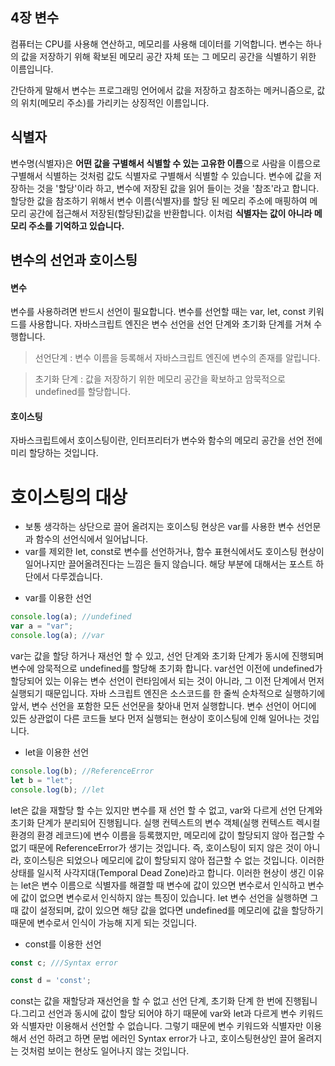 ## 4장 변수

컴퓨터는 CPU를 사용해 연산하고, 메모리를 사용해 데이터를 기억합니다.
변수는 하나의 값을 저장하기 위해 확보된 메모리 공간 자체 또는 그 메모리 공간을 식별하기 위한 이름입니다.

간단하게 말해서 변수는 프로그래밍 언어에서 값을 저장하고 참조하는 메커니즘으로, 값의 위치(메모리 주소)를 가리키는 상징적인 이름입니다.

## 식별자

변수명(식별자)은 **어떤 값을 구별해서 식별할 수 있는 고유한 이름**으로 사람을 이름으로 구별해서 식별하는 것처럼 값도 식별자로 구별해서 식별할 수 있습니다.
변수에 값을 저장하는 것을 '할당'이라 하고, 변수에 저장된 값을 읽어 들이는 것을 '참조'라고 합니다. 할당한 값을 참조하기 위해서 변수 이름(식별자)를 할당 된 메모리 주소에 매핑하여 메모리 공간에 접근해서 저장된(할당된)값을 반환합니다. 이처럼 **식별자는 값이 아니라 메모리 주소를 기억하고 있습니다.**

## 변수의 선언과 호이스팅

#### 변수

변수를 사용하려면 반드시 선언이 필요합니다. 변수를 선언할 때는 var, let, const 키워드를 사용합니다.
자바스크립트 엔진은 변수 선언을 선언 단계와 초기화 단계를 거쳐 수행합니다.

> 선언단계 : 변수 이름을 등록해서 자바스크립트 엔진에 변수의 존재를 알립니다.

> 초기화 단계 : 값을 저장하기 위한 메모리 공간을 확보하고 암묵적으로 undefined를 할당합니다.

#### 호이스팅

자바스크립트에서 호이스팅이란, 인터프리터가 변수와 함수의 메모리 공간을 선언 전에 미리 할당하는 것입니다.

# 호이스팅의 대상

- 보통 생각하는 상단으로 끌어 올려지는 호이스팅 현상은 var를 사용한 변수 선언문과 함수의 선언식에서 일어납니다.
- var를 제외한 let, const로 변수를 선언하거나, 함수 표현식에서도 호이스팅 현상이 일어나지만 끌어올려진다는 느낌은 들지 않습니다. 해당 부분에 대해서는 포스트 하단에서 다루겠습니다.

* var를 이용한 선언

```js
console.log(a); //undefined
var a = "var";
console.log(a); //var
```

var는 값을 할당 하거나 재선언 할 수 있고, 선언 단계와 초기화 단계가 동시에 진행되며 변수에 암묵적으로 undefined를 할당해 초기화 합니다.
var선언 이전에 undefined가 할당되어 있는 이유는 변수 선언이 런타임에서 되는 것이 아니라, 그 이전 단계에서 먼저 실행되기 때문입니다. 자바 스크립트 엔진은 소스코드를 한 줄씩 순차적으로 실행하기에 앞서, 변수 선언을 포함한 모든 선언문을 찾아내 먼저 실행합니다. 변수 선언이 어디에 있든 상관없이 다른 코드들 보다 먼저 실행되는 현상이 호이스팅에 인해 일어나는 것입니다.

- let을 이용한 선언

```js
console.log(b); //ReferenceError
let b = "let";
console.log(b); //let
```

let은 값을 재할당 할 수는 있지만 변수를 재 선언 할 수 없고, var와 다르게 선언 단계와 초기화 단계가 분리되어 진행됩니다. 실행 컨텍스트의 변수 객체(실행 컨텍스트 렉시컬 환경의 환경 레코드)에 변수 이름을 등록했지만, 메모리에 값이 할당되지 않아 접근할 수 없기 때문에 ReferenceError가 생기는 것입니다.
즉, 호이스팅이 되지 않은 것이 아니라, 호이스팅은 되었으나 메모리에 값이 할당되지 않아 접근할 수 없는 것입니다. 이러한 상태를 일시적 사각지대(Temporal Dead Zone)라고 합니다.
이러한 현상이 생긴 이유는 let은 변수 이름으로 식별자를 해결할 때 변수에 값이 있으면 변수로서 인식하고 변수에 값이 없으면 변수로서 인식하지 않는 특징이 있습니다.
let 변수 선언을 실행하면 그때 값이 설정되며, 값이 있으면 해당 값을 없다면 undefined를 메모리에 값을 할당하기 때문에 변수로서 인식이 가능해 지게 되는 것입니다.

- const를 이용한 선언

```js
const c; ///Syntax error

const d = 'const';
```

const는 값을 재할당과 재선언을 할 수 없고 선언 단계, 초기화 단계 한 번에 진행됩니다.그리고 선언과 동시에 값이 할당 되어야 하기 때문에 var와 let과 다르게 변수 키워드와 식별자만 이용해서 선언할 수 없습니다. 그렇기 때문에 변수 키워드와 식별자만 이용해서 선언 하려고 하면 문법 에러인 Syntax error가 나고, 호이스팅현상인 끌어 올려지는 것처럼 보이는 현상도 일어나지 않는 것입니다.
